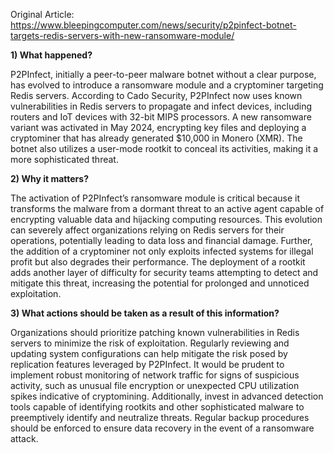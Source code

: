 Original Article: https://www.bleepingcomputer.com/news/security/p2pinfect-botnet-targets-redis-servers-with-new-ransomware-module/

**1) What happened?**

P2PInfect, initially a peer-to-peer malware botnet without a clear purpose, has evolved to introduce a ransomware module and a cryptominer targeting Redis servers. According to Cado Security, P2PInfect now uses known vulnerabilities in Redis servers to propagate and infect devices, including routers and IoT devices with 32-bit MIPS processors. A new ransomware variant was activated in May 2024, encrypting key files and deploying a cryptominer that has already generated $10,000 in Monero (XMR). The botnet also utilizes a user-mode rootkit to conceal its activities, making it a more sophisticated threat.

**2) Why it matters?**

The activation of P2PInfect’s ransomware module is critical because it transforms the malware from a dormant threat to an active agent capable of encrypting valuable data and hijacking computing resources. This evolution can severely affect organizations relying on Redis servers for their operations, potentially leading to data loss and financial damage. Further, the addition of a cryptominer not only exploits infected systems for illegal profit but also degrades their performance. The deployment of a rootkit adds another layer of difficulty for security teams attempting to detect and mitigate this threat, increasing the potential for prolonged and unnoticed exploitation.

**3) What actions should be taken as a result of this information?**

Organizations should prioritize patching known vulnerabilities in Redis servers to minimize the risk of exploitation. Regularly reviewing and updating system configurations can help mitigate the risk posed by replication features leveraged by P2PInfect. It would be prudent to implement robust monitoring of network traffic for signs of suspicious activity, such as unusual file encryption or unexpected CPU utilization spikes indicative of cryptomining. Additionally, invest in advanced detection tools capable of identifying rootkits and other sophisticated malware to preemptively identify and neutralize threats. Regular backup procedures should be enforced to ensure data recovery in the event of a ransomware attack.